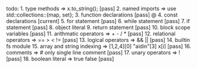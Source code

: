 
todo: 
        1. type methods => x.to_string();                                       [pass]
        2. named imports => use std::collections::{map, set};
        3. function declarations                                                [pass]
      @ 4. const declarations                                                   [current]
        5. for statement                                                        [pass]
        6. while statement                                                      [pass]
        7. if statement                                                         [pass]
        8. object literal
        9. return statement                                                     [pass]
        10. block scope variables                                               [pass]
        11. arithmatic operators => + - / *                                     [pass]
        12. relational operators => == > < !=                                   [pass]
        13. logical operators => && ||                                          [pass]
        14. builtin fs module
        15. array and string indexing => [1,2,4][0] "aidin"[3] x[i]             [pass]
        16. comments => # only single line comment                              [pass]
        17. unary operators => !                                                [pass]
        18. boolean literal => true false                                       [pass]
